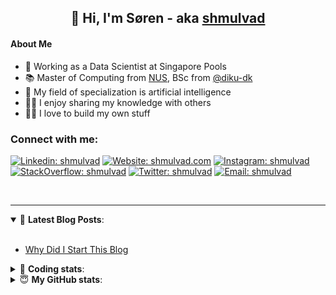 <h2 align="center">
	👋 Hi, I'm Søren - aka <a href="https://shmulvad.com">shmulvad</a>
</h2>

#### About Me
- 🤖 Working as a Data Scientist at Singapore Pools
- 📚 Master of Computing from [NUS], BSc from [@diku-dk]
- 🧠 My field of specialization is artificial intelligence
- 👨‍🏫 I enjoy sharing my knowledge with others
- 👨‍💻 I love to build my own stuff

### Connect with me:

[![Linkedin: shmulvad](https://img.shields.io/badge/shmulvad-blue?style=flat&logo=Linkedin&logoColor=white)][linkedin]
[![Website: shmulvad.com](https://img.shields.io/badge/shmulvad.com-47CCCC?&style=flat&logo=Google-Chrome&logoColor=white)][website]
[![Instagram: shmulvad](https://img.shields.io/badge/-@shmulvad-purple?style=flat&logo=Instagram&logoColor=white)][instagram]
[![StackOverflow: shmulvad](https://img.shields.io/badge/shmulvad-FE7A16?style=flat&logo=stack-overflow&logoColor=white)][stackOverflow]
[![Twitter: shmulvad](https://img.shields.io/badge/@shmulvad-1ca0f1?style=flat&logo=twitter&logoColor=white)][twitter]
[![Email: shmulvad](https://img.shields.io/badge/shmulvad-D14836?style=flat&logo=gmail&logoColor=white)][mail]

<br />

---

<details open>
 <summary>📕 <b>Latest Blog Posts</b>: </summary>

<br>

<!-- BLOG-POST-LIST:START -->
- [Why Did I Start This Blog](https://shmulvad.com/blog/why-did-start-this-blog)
<!-- BLOG-POST-LIST:END -->

</details>

<!-- --- -->

<details>
 <summary>🤖 <b>Coding stats</b>: </summary>

<br>

NOTE: Doesn't track coding at work or work done in environments such as Jupyter Notebooks.

<!--START_SECTION:waka-->
![Code Time](http://img.shields.io/badge/Code%20Time-2%2C371%20hrs%2035%20mins-blue)

**I'm a Night 🦉** 

```text
🌞 Morning                427 commits         ██░░░░░░░░░░░░░░░░░░░░░░░   09.18 % 
🌆 Daytime                1208 commits        ██████░░░░░░░░░░░░░░░░░░░   25.97 % 
🌃 Evening                1908 commits        ██████████░░░░░░░░░░░░░░░   41.02 % 
🌙 Night                  1108 commits        ██████░░░░░░░░░░░░░░░░░░░   23.82 % 
```


📊 **This Week I Spent My Time On** 

```text
💬 Programming Languages: 
Python                   7 hrs 46 mins       ████████████████████░░░░░   79.31 % 
Other                    1 hr 14 mins        ███░░░░░░░░░░░░░░░░░░░░░░   12.71 % 
Text                     14 mins             █░░░░░░░░░░░░░░░░░░░░░░░░   02.45 % 
YAML                     11 mins             █░░░░░░░░░░░░░░░░░░░░░░░░   02.02 % 
HTML                     9 mins              ░░░░░░░░░░░░░░░░░░░░░░░░░   01.59 % 

🔥 Editors: 
VS Code                  8 hrs 33 mins       ██████████████████████░░░   87.29 % 
Zsh                      1 hr 14 mins        ███░░░░░░░░░░░░░░░░░░░░░░   12.71 % 

🐱‍💻 Projects: 
overvaagning-admin       7 hrs 42 mins       ████████████████████░░░░░   78.63 % 
search_string            39 mins             ██░░░░░░░░░░░░░░░░░░░░░░░   06.68 % 
km24-core                37 mins             ██░░░░░░░░░░░░░░░░░░░░░░░   06.44 % 
company-scrapers         23 mins             █░░░░░░░░░░░░░░░░░░░░░░░░   04.03 % 
dmarc-analyse            11 mins             ░░░░░░░░░░░░░░░░░░░░░░░░░   01.89 % 
```


 Last Updated on 17/02/2024 18:40:01 UTC
<!--END_SECTION:waka-->

</details>

<!-- --- -->

<details>
 <summary>😇 <b>My GitHub stats</b>: </summary>

<br>

<img align="left" alt="shmulvad's Github Stats" src="https://github-readme-stats.vercel.app/api?username=shmulvad&show_icons=true&hide_border=true" />

</details>



[website]: https://shmulvad.com
[twitter]: https://twitter.com/shmulvad
[linkedin]: https://linkedin.com/in/shmulvad
[instagram]: https://instagram.com/shmulvad
[stackOverflow]: https://stackoverflow.com/users/9248793/shmulvad
[mail]: mailto:shmulvad@gmail.com
[@diku-dk]: https://github.com/diku-dk
[github]: https://github.com/shmulvad
[NUS]: https://www.nus.edu.sg